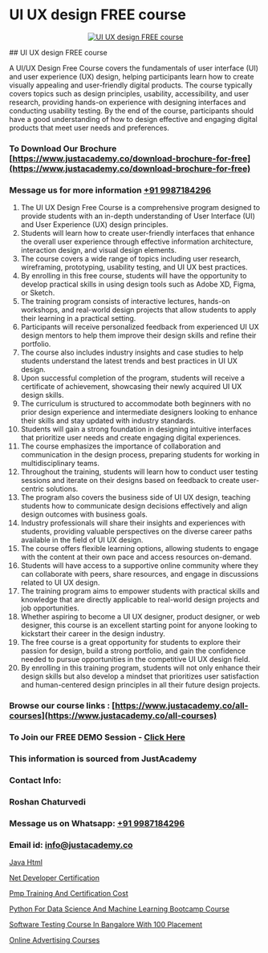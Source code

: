 # UI UX design FREE course

<p align="center">
  <a href="https://justacademy.co/all-courses">
    <img src="https://ibb.co/CngWr2j" alt="UI UX design FREE course">
  </a>
</p>
## UI UX design FREE course

A UI/UX Design Free Course covers the fundamentals of user interface (UI) and user experience (UX) design, helping participants learn how to create visually appealing and user-friendly digital products. The course typically covers topics such as design principles, usability, accessibility, and user research, providing hands-on experience with designing interfaces and conducting usability testing. By the end of the course, participants should have a good understanding of how to design effective and engaging digital products that meet user needs and preferences.
### To Download Our Brochure [https://www.justacademy.co/download-brochure-for-free](https://www.justacademy.co/download-brochure-for-free)
### Message us for more information [+91 9987184296](https://api.whatsapp.com/send?phone=919987184296)
1) The UI UX Design Free Course is a comprehensive program designed to provide students with an in-depth understanding of User Interface (UI) and User Experience (UX) design principles.
2) Students will learn how to create user-friendly interfaces that enhance the overall user experience through effective information architecture, interaction design, and visual design elements.
3) The course covers a wide range of topics including user research, wireframing, prototyping, usability testing, and UI UX best practices.
4) By enrolling in this free course, students will have the opportunity to develop practical skills in using design tools such as Adobe XD, Figma, or Sketch.
5) The training program consists of interactive lectures, hands-on workshops, and real-world design projects that allow students to apply their learning in a practical setting.
6) Participants will receive personalized feedback from experienced UI UX design mentors to help them improve their design skills and refine their portfolio.
7) The course also includes industry insights and case studies to help students understand the latest trends and best practices in UI UX design.
8) Upon successful completion of the program, students will receive a certificate of achievement, showcasing their newly acquired UI UX design skills.
9) The curriculum is structured to accommodate both beginners with no prior design experience and intermediate designers looking to enhance their skills and stay updated with industry standards.
10) Students will gain a strong foundation in designing intuitive interfaces that prioritize user needs and create engaging digital experiences.
11) The course emphasizes the importance of collaboration and communication in the design process, preparing students for working in multidisciplinary teams.
12) Throughout the training, students will learn how to conduct user testing sessions and iterate on their designs based on feedback to create user-centric solutions.
13) The program also covers the business side of UI UX design, teaching students how to communicate design decisions effectively and align design outcomes with business goals.
14) Industry professionals will share their insights and experiences with students, providing valuable perspectives on the diverse career paths available in the field of UI UX design.
15) The course offers flexible learning options, allowing students to engage with the content at their own pace and access resources on-demand.
16) Students will have access to a supportive online community where they can collaborate with peers, share resources, and engage in discussions related to UI UX design.
17) The training program aims to empower students with practical skills and knowledge that are directly applicable to real-world design projects and job opportunities.
18) Whether aspiring to become a UI UX designer, product designer, or web designer, this course is an excellent starting point for anyone looking to kickstart their career in the design industry.
19) The free course is a great opportunity for students to explore their passion for design, build a strong portfolio, and gain the confidence needed to pursue opportunities in the competitive UI UX design field.
20) By enrolling in this training program, students will not only enhance their design skills but also develop a mindset that prioritizes user satisfaction and human-centered design principles in all their future design projects.

### Browse our course links : [https://www.justacademy.co/all-courses](https://www.justacademy.co/all-courses) 
### To Join our FREE DEMO Session - [Click Here](https://www.justacademy.co/register-for-course-demo)


### This information is sourced from JustAcademy
### Contact Info:
### Roshan Chaturvedi
### Message us on Whatsapp: [+91 9987184296](https://api.whatsapp.com/send?phone=919987184296)
### Email id: [info@justacademy.co](mailto:info@justacademy.co)
                
[Java Html](https://www.linkedin.com/pulse/java-html-justacademy-bjbpc/)

[Net Developer Certification](https://www.linkedin.com/pulse/net-developer-certification-justacademy-leicester-2m9ae?trackingId=rJ%2FgkuVPucd3Pf1wb8WOcA%3D%3D&lipi=urn%3Ali%3Apage%3Ad_flagship3_company_admin%3BPIc21Xd3RP6vIx4zw3ky%2FQ%3D%3D)

[Pmp Training And Certification Cost](https://medium.com/@roneet705/pmp-training-and-certification-cost-c7ffda435405)

[Python For Data Science And Machine Learning Bootcamp Course](https://medium.com/@shivamja27/python-for-data-science-and-machine-learning-bootcamp-course-15f6ae344864)

[Software Testing Course In Bangalore With 100 Placement](https://justacademyin.github.io/justacademy/software-testing-course-in-bangalore-with-100-placement)

[Online Advertising Courses](https://justacademyin.github.io/justacademy/online-advertising-courses)


